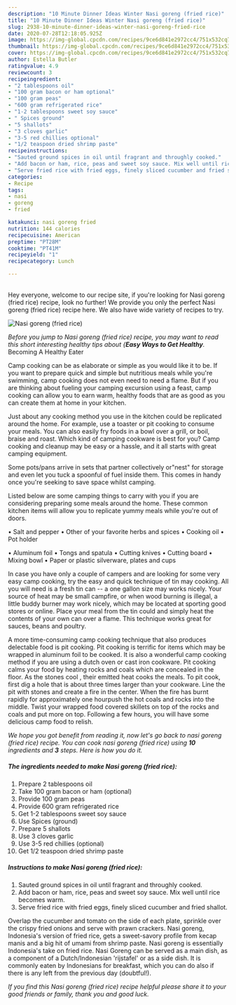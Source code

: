 ```yaml
---
description: "10 Minute Dinner Ideas Winter Nasi goreng (fried rice)"
title: "10 Minute Dinner Ideas Winter Nasi goreng (fried rice)"
slug: 2938-10-minute-dinner-ideas-winter-nasi-goreng-fried-rice
date: 2020-07-28T12:18:05.925Z
image: https://img-global.cpcdn.com/recipes/9ce6d841e2972cc4/751x532cq70/nasi-goreng-fried-rice-recipe-main-photo.jpg
thumbnail: https://img-global.cpcdn.com/recipes/9ce6d841e2972cc4/751x532cq70/nasi-goreng-fried-rice-recipe-main-photo.jpg
cover: https://img-global.cpcdn.com/recipes/9ce6d841e2972cc4/751x532cq70/nasi-goreng-fried-rice-recipe-main-photo.jpg
author: Estella Butler
ratingvalue: 4.9
reviewcount: 3
recipeingredient:
- "2 tablespoons oil"
- "100 gram bacon or ham optional"
- "100 gram peas"
- "600 gram refrigerated rice"
- "1-2 tablespoons sweet soy sauce"
- " Spices ground"
- "5 shallots"
- "3 cloves garlic"
- "3-5 red chillies optional"
- "1/2 teaspoon dried shrimp paste"
recipeinstructions:
- "Sauted ground spices in oil until fragrant and throughly cooked."
- "Add bacon or ham, rice, peas and sweet soy sauce. Mix well until rice becomes warm."
- "Serve fried rice with fried eggs, finely sliced cucumber and fried shallot."
categories:
- Recipe
tags:
- nasi
- goreng
- fried

katakunci: nasi goreng fried 
nutrition: 144 calories
recipecuisine: American
preptime: "PT28M"
cooktime: "PT41M"
recipeyield: "1"
recipecategory: Lunch

---
```

<br>
Hey everyone, welcome to our recipe site, if you're looking for Nasi goreng (fried rice) recipe, look no further! We provide you only the perfect Nasi goreng (fried rice) recipe here. We also have wide variety of recipes to try.
<br>


![Nasi goreng (fried rice)](https://img-global.cpcdn.com/recipes/9ce6d841e2972cc4/751x532cq70/nasi-goreng-fried-rice-recipe-main-photo.jpg)

<i>Before you jump to Nasi goreng (fried rice) recipe, you may want to read this short interesting healthy tips about {<strong>Easy Ways to Get Healthy</strong>.</i>
Becoming A Healthy Eater

    
Camp cooking can be as elaborate or simple as you would like it to be. If you want to prepare quick and simple but nutritious meals while you're swimming, camp cooking does not even need to need a flame. But if you are thinking about fueling your camping excursion using a feast, camp cooking can allow you to earn warm, healthy foods that are as good as you can create them at home in your kitchen.

 Just about any cooking method you use in the kitchen could be replicated around the home. For example, use a toaster or pit cooking to consume your meals. You can also easily fry foods in a bowl over a grill, or boil, braise and roast. Which kind of camping cookware is best for you? Camp cooking and cleanup may be easy or a hassle, and it all starts with great camping equipment.

Some pots/pans arrive in sets that partner collectively or"nest" for storage and even let you tuck a spoonful of fuel inside them. This comes in handy once you're seeking to save space whilst camping.

Listed below are some camping things to carry with you if you are considering preparing some meals around the home. These common kitchen items will allow you to replicate yummy meals while you're out of doors.

• Salt and pepper
• Other of your favorite herbs and spices
• Cooking oil
• Pot holder

• Aluminum foil
• Tongs and spatula
• Cutting knives
• Cutting board
• Mixing bowl
• Paper or plastic silverware, plates and cups

In case you have only a couple of campers and are looking for some very easy camp cooking, try the easy and quick technique of tin may cooking. All you will need is a fresh tin can -- a one gallon size may works nicely. Your source of heat may be small campfire, or when wood burning is illegal, a little buddy burner may work nicely, which may be located at sporting good stores or online. Place your meal from the tin could and simply heat the contents of your own can over a flame.  This technique works great for sauces, beans and poultry.

A more time-consuming camp cooking technique that also produces delectable food is pit cooking. Pit cooking is terrific for items which may be wrapped in aluminum foil to be cooked.  It is also a wonderful camp cooking method if you are using a dutch oven or cast iron cookware. Pit cooking calms your food by heating rocks and coals which are concealed in the floor. As the stones cool , their emitted heat cooks the meals. To pit cook, first dig a hole that is about three times larger than your cookware. Line the pit with stones and create a fire in the center. When the fire has burnt rapidly for approximately one hourpush the hot coals and rocks into the middle. Twist your wrapped food covered skillets on top of the rocks and coals and put more on top. Following a few hours, you will have some delicious camp food to relish.


<i>We hope you got benefit from reading it, now let's go back to nasi goreng (fried rice) recipe. You can cook nasi goreng (fried rice) using <strong>10</strong> ingredients and <strong>3</strong> steps. Here is how you do it.
</i>

##### The ingredients needed to make Nasi goreng (fried rice):

1. Prepare 2 tablespoons oil
1. Take 100 gram bacon or ham (optional)
1. Provide 100 gram peas
1. Provide 600 gram refrigerated rice
1. Get 1-2 tablespoons sweet soy sauce
1. Use  Spices (ground)
1. Prepare 5 shallots
1. Use 3 cloves garlic
1. Use 3-5 red chillies (optional)
1. Get 1/2 teaspoon dried shrimp paste


##### Instructions to make Nasi goreng (fried rice):

1. Sauted ground spices in oil until fragrant and throughly cooked.
1. Add bacon or ham, rice, peas and sweet soy sauce. Mix well until rice becomes warm.
1. Serve fried rice with fried eggs, finely sliced cucumber and fried shallot.


Overlap the cucumber and tomato on the side of each plate, sprinkle over the crispy fried onions and serve with prawn crackers. Nasi goreng, Indonesia&#39;s version of fried rice, gets a sweet-savory profile from kecap manis and a big hit of umami from shrimp paste. Nasi goreng is essentially Indonesia&#39;s take on fried rice. Nasi Goreng can be served as a main dish, as a component of a Dutch/Indonesian &#39;rijstafel&#39; or as a side dish. It is commonly eaten by Indonesians for breakfast, which you can do also if there is any left from the previous day (doubtful!). 

<i>If you find this Nasi goreng (fried rice) recipe helpful please share it to your good friends or family, thank you and good luck.</i>

